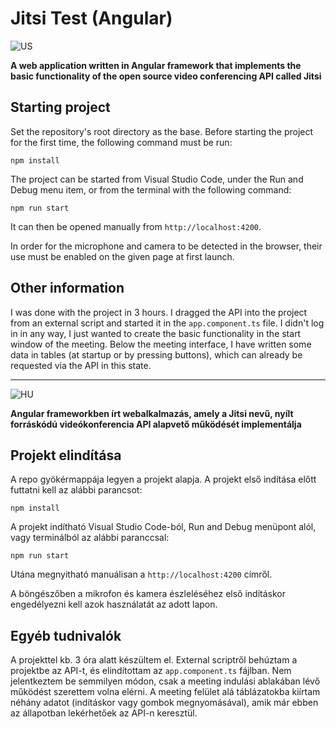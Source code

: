 # Jitsi Test (Angular)

![US](https://www.stevenskelton.ca/flag-icon/png/36/country-4x3/us.png)

**A web application written in Angular framework that implements the basic functionality of the open source video conferencing API called Jitsi**

Starting project
-

Set the repository's root directory as the base.
Before starting the project for the first time, the following command must be run:

`npm install`

The project can be started from Visual Studio Code, under the Run and Debug menu item, or from the terminal with the following command:

`npm run start`

It can then be opened manually from `http://localhost:4200`.

In order for the microphone and camera to be detected in the browser, their use must be enabled on the given page at first launch.

Other information
-

I was done with the project in 3 hours. I dragged the API into the project from an external script and started it in the `app.component.ts` file. I didn't log in in any way, I just wanted to create the basic functionality in the start window of the meeting. Below the meeting interface, I have written some data in tables (at startup or by pressing buttons), which can already be requested via the API in this state.

---

![HU](https://www.stevenskelton.ca/flag-icon/png/36/country-4x3/hu.png)

**Angular frameworkben írt webalkalmazás, amely a Jitsi nevű, nyílt forráskódú videókonferencia API alapvető működését implementálja**

Projekt elindítása
-

A repo gyökérmappája legyen a projekt alapja.
A projekt első indítása előtt futtatni kell az alábbi parancsot:

`npm install`

A projekt indítható Visual Studio Code-ból, Run and Debug menüpont alól, vagy terminálból az alábbi paranccsal:

`npm run start`

Utána megnyitható manuálisan a `http://localhost:4200` címről.

A böngészőben a mikrofon és kamera észleléséhez első indításkor engedélyezni kell azok használatát az adott lapon.

Egyéb tudnivalók
-

A projekttel kb. 3 óra alatt készültem el. External scriptről behúztam a projektbe az API-t, és elindítottam az `app.component.ts` fájlban. Nem jelentkeztem be semmilyen módon, csak a meeting indulási ablakában lévő működést szerettem volna elérni. A meeting felület alá táblázatokba kiírtam néhány adatot (indításkor vagy gombok megnyomásával), amik már ebben az állapotban lekérhetőek az API-n keresztül.
